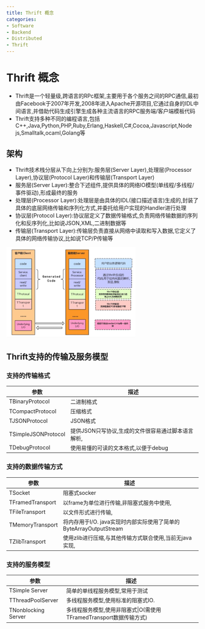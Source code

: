 ```yaml
---
title: Thrift 概念
categories:
- Software
- Backend
- Distributed
- Thrift
---
```

# Thrift 概念

- Thrift是一个轻量级,跨语言的RPc框架,主要用于各个服务之间的RPC通信,最初由Facebook于2007年开发,2008年进入Apache开源项目,它通过自身的IDL中间语言,并借助代码生成引擎生成各种主流语言的RPC服务端/客户端模板代码
- Thrift支持多种不同的编程语言,包括C++,Java,Python,PHP,Ruby,Erlang,Haskell,C#,Cocoa,Javascript,Node js,Smalltalk,ocaml,Golang等

## 架构

- Thrift技术栈分层从下向上分别为:服务层(Server Layer),处理层(Processor Layer),协议层(Protocol Layer)和传输层(Transport Layer)
- 服务层(Server Layer):整合下述组件,提供具体的网络IO模型(单线程/多线程/事件驱动),形成最终的服务
- 处理层(Processor Layer):处理层是由具体的IDL(接口描述语言)生成的,封装了具体的底层网络传输和序列化方式,并委托给用户实现的Handler进行处理
- 协议层(Protocol Layer):协议层定义了数据传输格式,负责网络传输数据的序列化和反序列化,比如说JSON,XML,二进制数据等
- 传输层(Transport Layer):传输层负责直接从网络中读取和写入数据,它定义了具体的网络传输协议,比如说TCP/P传输等

<img src="https://raw.githubusercontent.com/LuShan123888/Files/main/Pictures/image-20220526204050741.png" alt="image-20220526204050741" style="zoom: 33%;" />

Thrift⽀持的传输及服务模型
--------------------------------------------------------
### ⽀持的传输格式
| 参数                | 描述                                                 |
| ------------------- | ---------------------------------------------------- |
| TBinaryProtocol     | 二进制格式                                           |
| TCompactProtocol    | 压缩格式                                             |
| TJSONProtocol       | JSON格式                                             |
| TSimpleJSONProtocol | 提供JSON只写协议,生成的文件很容易通过脚本语言解析,|
| TDebugProtocol      | 使用易懂的可读的文本格式,以便于debug                |

### ⽀持的数据传输⽅式
| 参数             | 描述                                                         |
| ---------------- | ------------------------------------------------------------ |
| TSocket          | 阻塞式socker                                                 |
| TFramedTransport | 以frame为单位进行传输,非阻塞式服务中使用,|
| TFileTransport   | 以文件形式进行传输,|
| TMemoryTransport | 将内存⽤于I/O. java实现时内部实际使⽤了简单的ByteArrayOutputStream |
| TZlibTransport   | 使⽤zlib进⾏压缩,与其他传输⽅式联合使⽤,当前⽆java实现,|

### ⽀持的服务模型

| 参数                | 描述                                                         |
| ------------------- | ------------------------------------------------------------ |
| TSimple Server      | 简单的单线程服务模型,常用于测试                              |
| TThreadPoolServer   | 多线程服务模型,使用标准的阻塞式IO.                           |
| TNonblocking Server | 多线程服务模型,使用非阻塞式\|O(需使用TFramedTransport数据传输方式)|

